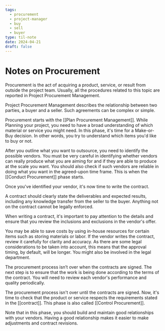 ```yaml
---
tags:
  - procurement
  - project-manager
  - buy
  - sell
  - buyer
type: til-note
date: 2024-04-21
draft: false
---
```

# Notes on Procurement

Procurement is the act of acquiring a product, service, or result from outside the project team. Usually, all the procedures related to this topic are reported in Project Procurement Management.

Project Procurement Management describes the relationship between two parties, a buyer and a seller. Such agreements can be complex or simple.

Procurement starts with the [[Plan Procurement Management]]. While Planning your project, you need to have a broad understanding of which material or service you might need. In this phase, it's time for a Make-or-Buy decision. In other words, you try to understand which items you'd like to buy or not.

After you outline what you want to outsource, you need to identify the possible vendors. You must be very careful in identifying whether vendors can really produce what you are aiming for and if they are able to produce at the scale you want. You should also check if such vendors are reliable in doing what you want in the agreed-upon time frame. This is when the [[Conduct Procurement]] phase starts.

Once you've identified your vendor, it's now time to write the contract.

A contract should clearly state the deliverables and expected results, including any knowledge transfer from the seller to the buyer. Anything not on the contract cannot be legally enforced.

When writing a contract, it's important to pay attention to the details and ensure that you review the inclusions and exclusions in the vendor's offer.

You may be able to save costs by using in-house resources for certain items such as storing materials or labor. If the vendor writes the contract, review it carefully for clarity and accuracy. As there are some legal considerations to be taken into account, this means that the approval timing, by default, will be longer. You might also be involved in the legal department.

The procurement process isn’t over when the contracts are signed. The next step is to ensure that the work is being done according to the terms of the contract. You will need to review each vendor's performance and quality periodically.

The procurement process isn't over until the contracts are signed. Now, it's time to check that the product or service respects the requirements stated in the [[contract]]. This phase is also called [[Control Procurement]].

Note that in this phase, you should build and maintain good relationships with your vendors. Having a good relationship makes it easier to make adjustments and contract revisions.
